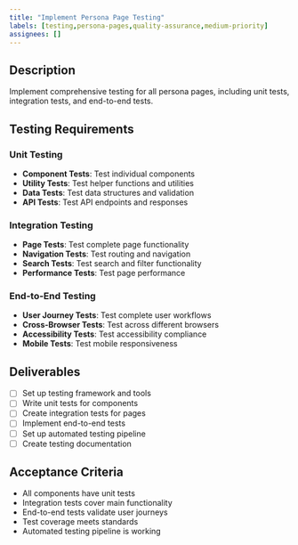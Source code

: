 ```yaml
---
title: "Implement Persona Page Testing"
labels: [testing,persona-pages,quality-assurance,medium-priority]
assignees: []
---
```



## Description
Implement comprehensive testing for all persona pages, including unit tests, integration tests, and end-to-end tests.

## Testing Requirements

### Unit Testing
- **Component Tests**: Test individual components
- **Utility Tests**: Test helper functions and utilities
- **Data Tests**: Test data structures and validation
- **API Tests**: Test API endpoints and responses

### Integration Testing
- **Page Tests**: Test complete page functionality
- **Navigation Tests**: Test routing and navigation
- **Search Tests**: Test search and filter functionality
- **Performance Tests**: Test page performance

### End-to-End Testing
- **User Journey Tests**: Test complete user workflows
- **Cross-Browser Tests**: Test across different browsers
- **Accessibility Tests**: Test accessibility compliance
- **Mobile Tests**: Test mobile responsiveness

## Deliverables
- [ ] Set up testing framework and tools
- [ ] Write unit tests for components
- [ ] Create integration tests for pages
- [ ] Implement end-to-end tests
- [ ] Set up automated testing pipeline
- [ ] Create testing documentation

## Acceptance Criteria
- All components have unit tests
- Integration tests cover main functionality
- End-to-end tests validate user journeys
- Test coverage meets standards
- Automated testing pipeline is working

